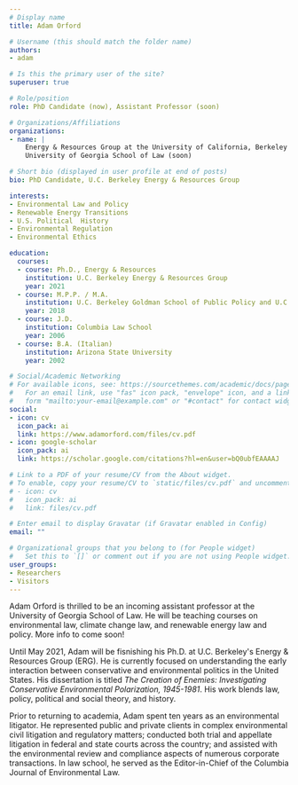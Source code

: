 ```yaml
---
# Display name
title: Adam Orford

# Username (this should match the folder name)
authors:
- adam

# Is this the primary user of the site?
superuser: true

# Role/position
role: PhD Candidate (now), Assistant Professor (soon)

# Organizations/Affiliations
organizations:
- name: |
    Energy & Resources Group at the University of California, Berkeley (now)
	University of Georgia School of Law (soon)

# Short bio (displayed in user profile at end of posts)
bio: PhD Candidate, U.C. Berkeley Energy & Resources Group

interests:
- Environmental Law and Policy
- Renewable Energy Transitions
- U.S. Political  History 
- Environmental Regulation
- Environmental Ethics

education:
  courses:
  - course: Ph.D., Energy & Resources
    institution: U.C. Berkeley Energy & Resources Group
    year: 2021
  - course: M.P.P. / M.A.
    institution: U.C. Berkeley Goldman School of Public Policy and U.C. Berkeley Energy & Resources Group
    year: 2018
  - course: J.D.
    institution: Columbia Law School
    year: 2006
  - course: B.A. (Italian)
    institution: Arizona State University
    year: 2002

# Social/Academic Networking
# For available icons, see: https://sourcethemes.com/academic/docs/page-builder/#icons
#   For an email link, use "fas" icon pack, "envelope" icon, and a link in the
#   form "mailto:your-email@example.com" or "#contact" for contact widget.
social:
- icon: cv
  icon_pack: ai
  link: https://www.adamorford.com/files/cv.pdf
- icon: google-scholar
  icon_pack: ai
  link: https://scholar.google.com/citations?hl=en&user=bQ0ubfEAAAAJ

# Link to a PDF of your resume/CV from the About widget.
# To enable, copy your resume/CV to `static/files/cv.pdf` and uncomment the lines below.
# - icon: cv
#   icon_pack: ai
#   link: files/cv.pdf

# Enter email to display Gravatar (if Gravatar enabled in Config)
email: ""

# Organizational groups that you belong to (for People widget)
#   Set this to `[]` or comment out if you are not using People widget.
user_groups:
- Researchers
- Visitors
---
```


Adam Orford is thrilled to be an incoming assistant professor at the University of Georgia School of Law. He will be teaching courses on environmental law, climate change law, and renewable energy law and policy. More info to come soon!

Until May 2021, Adam will be fisnishing his Ph.D. at U.C. Berkeley's Energy & Resources Group (ERG). He is currently focused on understanding the early interaction between conservative and  environmental politics in the United States. His dissertation is titled *The Creation of Enemies: Investigating Conservative Environmental Polarization, 1945-1981*. His work blends law, policy, political and social theory, and history.

Prior to returning to academia, Adam spent ten years as an environmental litigator. He represented public and private clients in complex environmental civil litigation and regulatory matters; conducted both trial and appellate litigation in federal and state courts across the country; and assisted with the environmental review and compliance aspects of numerous corporate transactions. In law school, he served as the Editor-in-Chief of the Columbia Journal of Environmental Law. 
